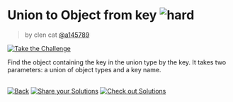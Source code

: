 <!--info-header-start--><h1>Union to Object from key <img src="https://img.shields.io/badge/-hard-de3d37" alt="hard"/> </h1><blockquote><p>by clen cat <a href="https://github.com/a145789" target="_blank">@a145789</a></p></blockquote><p><a href="https://tsch.js.org/33763/play" target="_blank"><img src="https://img.shields.io/badge/-Take%20the%20Challenge-3178c6?logo=typescript&logoColor=white" alt="Take the Challenge"/></a> </p><!--info-header-end-->

Find the object containing the key in the union type by the key. It  takes two parameters: a union of object types and a key name.


<!--info-footer-start--><br><a href="../../README.md" target="_blank"><img src="https://img.shields.io/badge/-Back-grey" alt="Back"/></a> <a href="https://tsch.js.org/33763/answer" target="_blank"><img src="https://img.shields.io/badge/-Share%20your%20Solutions-teal" alt="Share your Solutions"/></a> <a href="https://tsch.js.org/33763/solutions" target="_blank"><img src="https://img.shields.io/badge/-Check%20out%20Solutions-de5a77?logo=awesome-lists&logoColor=white" alt="Check out Solutions"/></a> <!--info-footer-end-->